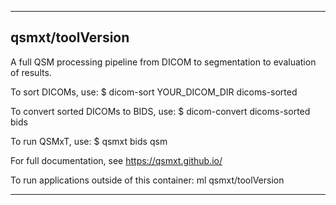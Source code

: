 ----------------------------------
## qsmxt/toolVersion ##

A full QSM processing pipeline from DICOM to segmentation to evaluation of results. 

To sort DICOMs, use:
    $ dicom-sort YOUR_DICOM_DIR dicoms-sorted

To convert sorted DICOMs to BIDS, use:
    $ dicom-convert dicoms-sorted bids

To run QSMxT, use:
    $ qsmxt bids qsm

For full documentation, see https://qsmxt.github.io/

To run applications outside of this container: ml qsmxt/toolVersion

----------------------------------
